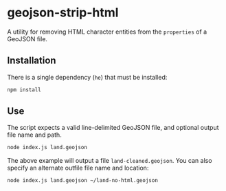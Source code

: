 # geojson-strip-html
A utility for removing HTML character entities from the `properties` of a GeoJSON file.

## Installation
There is a single dependency (`he`) that must be installed:

````bash
npm install
````

## Use
The script expects a valid line-delimited GeoJSON file, and optional output file name and path.

````bash
node index.js land.geojson
````

The above example will output a file `land-cleaned.geojson`. You can also specify an alternate outfile file name and location:

````bash
node index.js land.geojson ~/land-no-html.geojson
````

